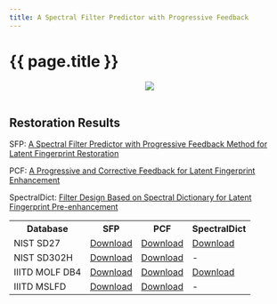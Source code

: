 ```yaml
---
title: A Spectral Filter Predictor with Progressive Feedback
---
```


<h1>{{ page.title }}</h1>

<div style="text-align: center;">
  <img src="./iamges/figure-00-ga.png" />
</div>

<br/>

<h2>Restoration Results</h2>

SFP: [A Spectral Filter Predictor with Progressive Feedback Method for Latent Fingerprint Restoration](https://github.com/skconan/SFP-Progressive-Feedback-Latent-Fingerprint-Restoration)

PCF: [A Progressive and Corrective Feedback for Latent Fingerprint Enhancement](https://github.com/skconan/PCF-Progressive-Corrective-Feedback-Latent-Fingerprint-Enhancement)

SpectralDict: [Filter Design Based on Spectral Dictionary for Latent Fingerprint Pre-enhancement](https://ieeexplore.ieee.org/document/8411199)


<table>
  <tr>
    <th>Database</th>
    <th>SFP</th>
    <th>PCF</th>
    <th>SpectralDict</th>
  </tr>
  <tr>
    <td>NIST SD27</td>
    <td> 
      <a href="https://drive.google.com/file/d/1GequuQQYSzOpA_RHuQTGrH0Kal2KViB8/view?usp=sharing">Download</a>
    </td>
    <td>
      <a href="https://drive.google.com/file/d/10-8bacqBbyJw0D4_MPHL-UFHxcT4FGCT/view?usp=sharing">Download</a>
    </td>
    <td>
      <a href="https://drive.google.com/file/d/19lRvTNmk6bXLHP0gLsZrReUhlmfmr-bD/view?usp=sharing">Download</a>
    </td>
  </tr>
   <tr>
    <td>NIST SD302H</td>
    <td> 
      <a href="https://drive.google.com/file/d/1c_DodNcSNUaSuEgexlhIZHZjv93DNv64/view?usp=sharing">Download</a>
    </td>
    <td>
      <a href="https://drive.google.com/file/d/1SlExQ0oc9Wli4fHLE-sZUDBwlkVnUomQ/view?usp=sharing">Download</a>
    </td>
    <td>
      -
    </td>
  </tr>
   <tr>
    <td>IIITD MOLF DB4</td>
    <td> 
      <a href="https://drive.google.com/file/d/1iBtrv_V5fzsOp0D4S8lhzfHB-uSuCKVf/view?usp=sharing">Download</a>
    </td>
    <td>
      <a href="https://drive.google.com/file/d/11WKw1Aj6Ky_B-m7ypkv99tlJJ7GCsdDu/view?usp=sharing">Download</a>
    </td>
    <td>
      <a href="https://drive.google.com/file/d/1PT5Zppk2mgiq6Eu2qH1aMdZ6fn7wZQb0/view?usp=sharing">Download</a>
    </td>
  </tr>
   <tr>
    <td>IIITD MSLFD</td>
    <td> 
      <a href="https://drive.google.com/file/d/1YgWYxb5Oqsm_7WApOUtY4x2XdoFaOCFZ/view?usp=sharing">Download</a>
    </td>
    <td>
      <a href="https://drive.google.com/file/d/1MyrahzjLQMCMAM-UmPfVSXU3nRc0CGff/view?usp=sharing">Download</a>
    </td>
    <td>
      -
    </td>
  </tr>
</table>
